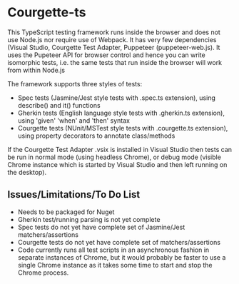 # Courgette-ts
This TypeScript testing framework runs inside the browser and does not use Node.js nor require use of Webpack. It has very few dependencies (Visual Studio, Courgette Test Adapter, Puppeteer (puppeteer-web.js). It uses the Pupeteer API for browser control and hence you can write isomorphic tests, i.e. the same tests that run inside the browser will work from within Node.js

The framework supports three styles of tests:
* Spec tests (Jasmine/Jest style tests with .spec.ts extension), using describe() and it() functions
* Gherkin tests (English language style tests with .gherkin.ts extension), using 'given' 'when' and 'then' syntax
* Courgette tests (NUnit/MSTest style tests with .courgette.ts extension), using property decorators to annotate class/methods

If the Courgette Test Adapter .vsix is installed in Visual Studio then tests can be run in normal mode (using headless Chrome), or debug mode (visible Chrome instance which is started by Visual Studio and then left running on the desktop).

## Issues/Limitations/To Do List
* Needs to be packaged for Nuget
* Gherkin test/running parsing is not yet complete
* Spec tests do not yet have complete set of Jasmine/Jest matchers/assertions
* Courgette tests do not yet have complete set of matchers/assertions
* Code currently runs all test scripts in an asynchronous fashion in separate instances of Chrome, but it would probably be faster to use a single Chrome instance as it takes some time to start and stop the Chrome process.
